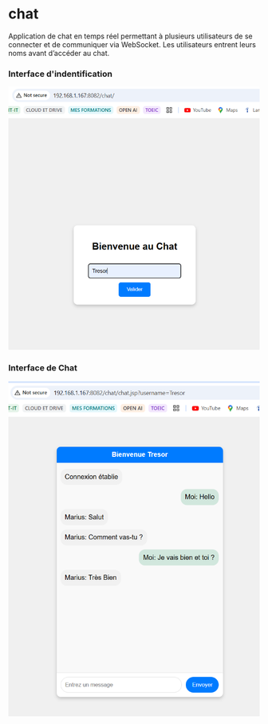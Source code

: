 # chat
Application de chat en temps réel permettant à plusieurs utilisateurs de se connecter et de communiquer via WebSocket. Les utilisateurs entrent leurs noms avant d’accéder au chat.
    
### Interface d'indentification 

![Alt text](src/main/webapp/WEB-INF/resources/login.png "Connexion")

### Interface de Chat
![Alt text](src/main/webapp/WEB-INF/resources/chat.png "Connexion")

